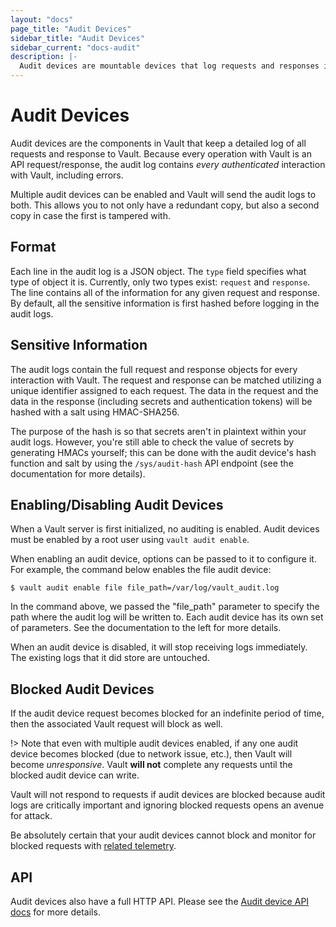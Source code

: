 ```yaml
---
layout: "docs"
page_title: "Audit Devices"
sidebar_title: "Audit Devices"
sidebar_current: "docs-audit"
description: |-
  Audit devices are mountable devices that log requests and responses in Vault.
---
```


# Audit Devices

Audit devices are the components in Vault that keep a detailed log of all
requests and response to Vault. Because every operation with Vault is an API
request/response, the audit log contains _every authenticated_ interaction with
Vault, including errors.

Multiple audit devices can be enabled and Vault will send the audit logs to
both. This allows you to not only have a redundant copy, but also a second copy
in case the first is tampered with.

## Format

Each line in the audit log is a JSON object. The `type` field specifies what
type of object it is. Currently, only two types exist: `request` and `response`.
The line contains all of the information for any given request and response. By
default, all the sensitive information is first hashed before logging in the
audit logs.

## Sensitive Information

The audit logs contain the full request and response objects for every
interaction with Vault. The request and response can be matched utilizing a
unique identifier assigned to each request. The data in the request and the
data in the response (including secrets and authentication tokens) will be
hashed with a salt using HMAC-SHA256.

The purpose of the hash is so that secrets aren't in plaintext within your
audit logs. However, you're still able to check the value of secrets by
generating HMACs yourself; this can be done with the audit device's hash
function and salt by using the `/sys/audit-hash` API endpoint (see the
documentation for more details).

## Enabling/Disabling Audit Devices

When a Vault server is first initialized, no auditing is enabled. Audit
devices must be enabled by a root user using `vault audit enable`.

When enabling an audit device, options can be passed to it to configure it.
For example, the command below enables the file audit device:

```text
$ vault audit enable file file_path=/var/log/vault_audit.log
```

In the command above, we passed the "file_path" parameter to specify the path
where the audit log will be written to. Each audit device has its own
set of parameters. See the documentation to the left for more details.

When an audit device is disabled, it will stop receiving logs immediately.
The existing logs that it did store are untouched.

## Blocked Audit Devices

If the audit device request becomes blocked for an indefinite period of time,
then the associated Vault request will block as well.

!> Note that even with multiple audit devices enabled, if any one audit device
becomes blocked (due to network issue, etc.), then Vault will become
_unresponsive_. Vault **will not** complete any requests until the blocked
audit device can write.

Vault will not respond to requests if audit devices are blocked because
audit logs are critically important and ignoring blocked requests opens
an avenue for attack.

Be absolutely certain that your audit devices cannot block and monitor for
blocked requests with [related telemetry](/docs/internals/telemetry.html#vault-audit-log_request_failure).

## API

Audit devices also have a full HTTP API. Please see the [Audit device API
docs](/api/system/audit.html) for more details.
